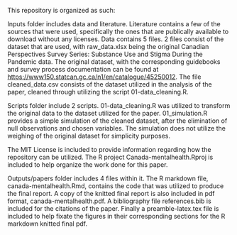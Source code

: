 This repository is organized as such:

Inputs folder includes data and literature. Literature contains a few of the sources that were used, specifically the ones that are publically available to download without any licenses. Data contains 5 files. 2 files consist of the dataset that are used, with raw_data.xlsx being the original Canadian Perspectives Survey Series: Substance Use and Stigma During the Pandemic data. The original dataset, with the corresponding guidebooks and survey process documentation can be found at https://www150.statcan.gc.ca/n1/en/catalogue/45250012. The file cleaned_data.csv consists of the dataset utilized in the analysis of the paper, cleaned through utilizing the script 01-data_cleaning.R. 

Scripts folder include 2 scripts. 01-data_cleaning.R was utilized to transform the original data to the dataset utilized for the paper. 01_simulation.R provides a simple simulation of the cleaned dataset, after the elimination of null observations and chosen variables. The simulation does not utilize the weighing of the original dataset for simplicity purposes. 

The MIT License is included to provide information regarding how the repository can be utilized. The R project Canada-mentalhealth.Rproj is included to help organize the work done for this paper. 

Outputs/papers folder includes 4 files within it. The R markdown file, canada-mentalhealth.Rmd, contains the code that was utilized to produce the final report. A copy of the knitted final report is also included in pdf format, canada-mentalhealth.pdf. A bibliography file references.bib is included for the citations of the paper. Finally a preamble-latex.tex file is included to help fixate the figures in their corresponding sections for the R markdown knitted final pdf. 
